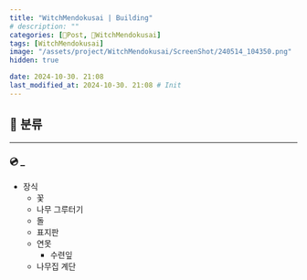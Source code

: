 ```yaml
---
title: "WitchMendokusai | Building"
# description: ""
categories: [📀Post, 🥥WitchMendokusai]
tags: [WitchMendokusai]
image: "/assets/project/WitchMendokusai/ScreenShot/240514_104350.png"
hidden: true

date: 2024-10-30. 21:08
last_modified_at: 2024-10-30. 21:08 # Init
---
```


## 📀 분류

---

### 💿 _

- 장식
  - 꽃
  - 나무 그루터기
  - 돌
  - 표지판
  - 연못
    - 수련잎
  - 나무집 계단
